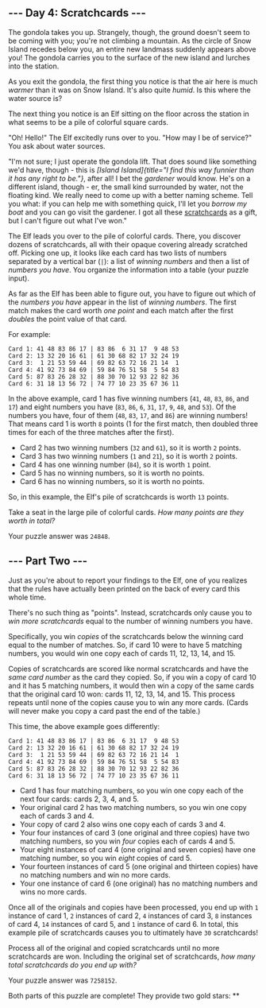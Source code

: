 
\-\-- Day 4: Scratchcards \-\--
-------------------------------

The gondola takes you up. Strangely, though, the ground doesn\'t seem to
be coming with you; you\'re not climbing a mountain. As the circle of
Snow Island recedes below you, an entire new landmass suddenly appears
above you! The gondola carries you to the surface of the new island and
lurches into the station.

As you exit the gondola, the first thing you notice is that the air here
is much *warmer* than it was on Snow Island. It\'s also quite *humid*.
Is this where the water source is?

The next thing you notice is an Elf sitting on the floor across the
station in what seems to be a pile of colorful square cards.

\"Oh! Hello!\" The Elf excitedly runs over to you. \"How may I be of
service?\" You ask about water sources.

\"I\'m not sure; I just operate the gondola lift. That does sound like
something we\'d have, though - this is *[Island
Island]{title="I find this way funnier than it has any right to be."}*,
after all! I bet the *gardener* would know. He\'s on a different island,
though - er, the small kind surrounded by water, not the floating kind.
We really need to come up with a better naming scheme. Tell you what: if
you can help me with something quick, I\'ll let you *borrow my boat* and
you can go visit the gardener. I got all these
[scratchcards](https://en.wikipedia.org/wiki/Scratchcard) as a gift, but
I can\'t figure out what I\'ve won.\"

The Elf leads you over to the pile of colorful cards. There, you
discover dozens of scratchcards, all with their opaque covering already
scratched off. Picking one up, it looks like each card has two lists of
numbers separated by a vertical bar (`|`): a list of *winning numbers*
and then a list of *numbers you have*. You organize the information into
a table (your puzzle input).

As far as the Elf has been able to figure out, you have to figure out
which of the *numbers you have* appear in the list of *winning numbers*.
The first match makes the card worth *one point* and each match after
the first *doubles* the point value of that card.

For example:

    Card 1: 41 48 83 86 17 | 83 86  6 31 17  9 48 53
    Card 2: 13 32 20 16 61 | 61 30 68 82 17 32 24 19
    Card 3:  1 21 53 59 44 | 69 82 63 72 16 21 14  1
    Card 4: 41 92 73 84 69 | 59 84 76 51 58  5 54 83
    Card 5: 87 83 26 28 32 | 88 30 70 12 93 22 82 36
    Card 6: 31 18 13 56 72 | 74 77 10 23 35 67 36 11

In the above example, card 1 has five winning numbers (`41`, `48`, `83`,
`86`, and `17`) and eight numbers you have (`83`, `86`, `6`, `31`, `17`,
`9`, `48`, and `53`). Of the numbers you have, four of them (`48`, `83`,
`17`, and `86`) are winning numbers! That means card 1 is worth `8`
points (1 for the first match, then doubled three times for each of the
three matches after the first).

-   Card 2 has two winning numbers (`32` and `61`), so it is worth `2`
    points.
-   Card 3 has two winning numbers (`1` and `21`), so it is worth `2`
    points.
-   Card 4 has one winning number (`84`), so it is worth `1` point.
-   Card 5 has no winning numbers, so it is worth no points.
-   Card 6 has no winning numbers, so it is worth no points.

So, in this example, the Elf\'s pile of scratchcards is worth `13`
points.

Take a seat in the large pile of colorful cards. *How many points are
they worth in total?*

Your puzzle answer was `24848`.

\-\-- Part Two \-\-- 
--------------------

Just as you\'re about to report your findings to the Elf, one of you
realizes that the rules have actually been printed on the back of every
card this whole time.

There\'s no such thing as \"points\". Instead, scratchcards only cause
you to *win more scratchcards* equal to the number of winning numbers
you have.

Specifically, you win *copies* of the scratchcards below the winning
card equal to the number of matches. So, if card 10 were to have 5
matching numbers, you would win one copy each of cards 11, 12, 13, 14,
and 15.

Copies of scratchcards are scored like normal scratchcards and have the
*same card number* as the card they copied. So, if you win a copy of
card 10 and it has 5 matching numbers, it would then win a copy of the
same cards that the original card 10 won: cards 11, 12, 13, 14, and 15.
This process repeats until none of the copies cause you to win any more
cards. (Cards will never make you copy a card past the end of the
table.)

This time, the above example goes differently:

    Card 1: 41 48 83 86 17 | 83 86  6 31 17  9 48 53
    Card 2: 13 32 20 16 61 | 61 30 68 82 17 32 24 19
    Card 3:  1 21 53 59 44 | 69 82 63 72 16 21 14  1
    Card 4: 41 92 73 84 69 | 59 84 76 51 58  5 54 83
    Card 5: 87 83 26 28 32 | 88 30 70 12 93 22 82 36
    Card 6: 31 18 13 56 72 | 74 77 10 23 35 67 36 11

-   Card 1 has four matching numbers, so you win one copy each of the
    next four cards: cards 2, 3, 4, and 5.
-   Your original card 2 has two matching numbers, so you win one copy
    each of cards 3 and 4.
-   Your copy of card 2 also wins one copy each of cards 3 and 4.
-   Your four instances of card 3 (one original and three copies) have
    two matching numbers, so you win *four* copies each of cards 4
    and 5.
-   Your eight instances of card 4 (one original and seven copies) have
    one matching number, so you win *eight* copies of card 5.
-   Your fourteen instances of card 5 (one original and thirteen copies)
    have no matching numbers and win no more cards.
-   Your one instance of card 6 (one original) has no matching numbers
    and wins no more cards.

Once all of the originals and copies have been processed, you end up
with `1` instance of card 1, `2` instances of card 2, `4` instances of
card 3, `8` instances of card 4, `14` instances of card 5, and `1`
instance of card 6. In total, this example pile of scratchcards causes
you to ultimately have `30` scratchcards!

Process all of the original and copied scratchcards until no more
scratchcards are won. Including the original set of scratchcards, *how
many total scratchcards do you end up with?*

Your puzzle answer was `7258152`.

Both parts of this puzzle are complete! They provide two gold stars:
\*\*
